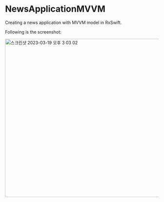 # NewsApplicationMVVM
Creating a news application with MVVM model in RxSwift.

Following is the screenshot:

<img width="519" alt="스크린샷 2023-03-19 오후 3 03 02" src="https://user-images.githubusercontent.com/81296575/226156709-ae9b4132-18d0-44de-9052-7d36044a5cd4.png">

